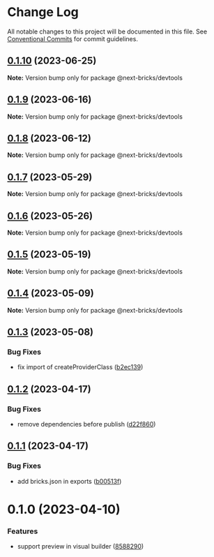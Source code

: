 # Change Log

All notable changes to this project will be documented in this file.
See [Conventional Commits](https://conventionalcommits.org) for commit guidelines.

## [0.1.10](https://github.com/easyops-cn/next-bricks/compare/@next-bricks/devtools@0.1.9...@next-bricks/devtools@0.1.10) (2023-06-25)

**Note:** Version bump only for package @next-bricks/devtools





## [0.1.9](https://github.com/easyops-cn/next-bricks/compare/@next-bricks/devtools@0.1.8...@next-bricks/devtools@0.1.9) (2023-06-16)

**Note:** Version bump only for package @next-bricks/devtools





## [0.1.8](https://github.com/easyops-cn/next-bricks/compare/@next-bricks/devtools@0.1.7...@next-bricks/devtools@0.1.8) (2023-06-12)

**Note:** Version bump only for package @next-bricks/devtools





## [0.1.7](https://github.com/easyops-cn/next-bricks/compare/@next-bricks/devtools@0.1.6...@next-bricks/devtools@0.1.7) (2023-05-29)

**Note:** Version bump only for package @next-bricks/devtools





## [0.1.6](https://github.com/easyops-cn/next-bricks/compare/@next-bricks/devtools@0.1.5...@next-bricks/devtools@0.1.6) (2023-05-26)

**Note:** Version bump only for package @next-bricks/devtools





## [0.1.5](https://github.com/easyops-cn/next-bricks/compare/@next-bricks/devtools@0.1.4...@next-bricks/devtools@0.1.5) (2023-05-19)

**Note:** Version bump only for package @next-bricks/devtools





## [0.1.4](https://github.com/easyops-cn/next-bricks/compare/@next-bricks/devtools@0.1.3...@next-bricks/devtools@0.1.4) (2023-05-09)

**Note:** Version bump only for package @next-bricks/devtools





## [0.1.3](https://github.com/easyops-cn/next-bricks/compare/@next-bricks/devtools@0.1.2...@next-bricks/devtools@0.1.3) (2023-05-08)


### Bug Fixes

* fix import of createProviderClass ([b2ec139](https://github.com/easyops-cn/next-bricks/commit/b2ec1395c6f2b36e1fde653bd57137b747232ed6))





## [0.1.2](https://github.com/easyops-cn/next-bricks/compare/@next-bricks/devtools@0.1.1...@next-bricks/devtools@0.1.2) (2023-04-17)


### Bug Fixes

* remove dependencies before publish ([d22f860](https://github.com/easyops-cn/next-bricks/commit/d22f8604d557d7f4a3c03f9c047c20babd5460bc))





## [0.1.1](https://github.com/easyops-cn/next-bricks/compare/@next-bricks/devtools@0.1.0...@next-bricks/devtools@0.1.1) (2023-04-17)


### Bug Fixes

* add bricks.json in exports ([b00513f](https://github.com/easyops-cn/next-bricks/commit/b00513fba328f0317c4bd3beed3fd089028c72a0))





# 0.1.0 (2023-04-10)


### Features

* support preview in visual builder ([8588290](https://github.com/easyops-cn/next-core/commit/8588290cd21202d4367a6259f0e6c27db269b77e))
